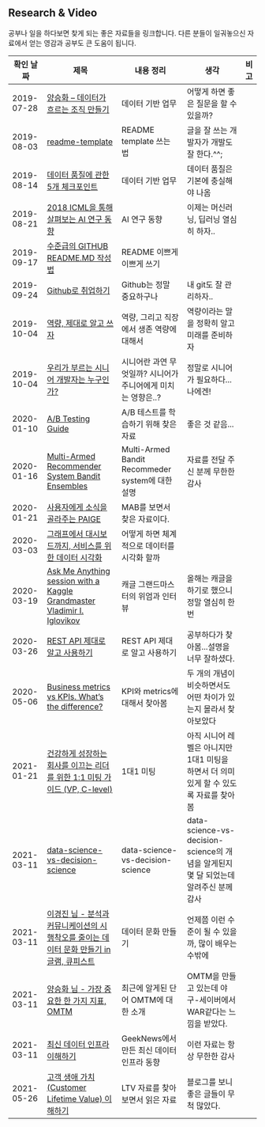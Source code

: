 Research & Video
----

공부나 일을 하다보면 찾게 되는 좋은 자료들을 링크합니다. 다른 분들이 일궈놓으신 자료에서 얻는 영감과 공부도 큰 도움이 됩니다.

|확인 날짜|제목|내용 정리|생각|비고|
|---|---|---|---|---|
|2019-07-28|[양승화 – 데이터가 흐르는 조직 만들기](http://devground.hanbit.co.kr/2019/06/27/ai%EC%99%80-%EB%8D%B0%EC%9D%B4%ED%84%B0-%EA%B3%BC%ED%95%99-%EC%96%91%EC%8A%B9%ED%99%94-%EB%8D%B0%EC%9D%B4%ED%84%B0%EA%B0%80-%ED%9D%90%EB%A5%B4%EB%8A%94-%EC%A1%B0%EC%A7%81-%EB%A7%8C%EB%93%A4/)|데이터 기반 업무|어떻게 하면 좋은 질문을 할 수 있을까?| |
|2019-08-03|[readme-template](https://github.com/sujinleeme/readme-template/tree/master/korean)|README template 쓰는 법|글을 잘 쓰는 개발자가 개발도 잘 한다.^^;| |
|2019-08-14|[데이터 품질에 관한 5개 체크포인트](https://d2.naver.com/helloworld/1179024?fbclid=IwAR2rSvstpGpU0Ig0X5yEHkVV6ii0AnybCToPwX3HfEdJ_0VvvW6bwYJm540)|데이터 기반 업무|데이터 품질은 기본에 충실해야 나옴| |
|2019-08-21|[2018 ICML을 통해 살펴보는 AI 연구 동향](https://brunch.co.kr/@kakao-it/296)|AI 연구 동향|이제는 머신러닝, 딥러닝 열심히 하자..| |
|2019-09-17|[수준급의 GITHUB README.MD 작성법](https://newhiwoong.github.io/%EA%B8%B0%ED%83%80%20%EC%A0%95%EB%B3%B4%20%EA%B3%B5%EC%9C%A0/%EC%88%98%EC%A4%80%EA%B8%89%EC%9D%98-Github-README.md-%EC%9E%91%EC%84%B1%ED%95%98%EA%B8%B0)|README 이쁘게 이쁘게 쓰기||
|2019-09-24|[Github로 취업하기](https://sujinlee.me/professional-github/)|Github는 정말 중요하구나|내 git도 잘 관리하자..|
|2019-10-04|[역량, 제대로 알고 쓰자](https://brunch.co.kr/@vigorous21/147)|역량, 그리고 직장에서 생존 역량에 대해서|역량이라는 말을 정확히 알고 미래를 준비하자||
|2019-10-04|[우리가 부르는 시니어 개발자는 누구인가?](http://woowabros.github.io/woowabros/2017/07/03/senior.html)|시니어란 과연 무엇일까? 시니어가 주니어에게 미치는 영향은..?|정말로 시니어가 필요하다...나에겐!||
|2020-01-10|[A/B Testing Guide](https://vwo.com/ab-testing/)|A/B 테스트를 학습하기 위해 찾은 자료|좋은 것 같음...||
|2020-01-16|[Multi-Armed Recommender System Bandit Ensembles](http://ir.ii.uam.es/pubs/recsys2019-rcanamares-poster.pdf)|Multi-Armed Bandit Recommeder system에 대한 설명|자료를 전달 주신 분께 무한한 감사||
|2020-01-21|[사용자에게 소식을 골라주는 PAIGE](https://blog.ncsoft.com/%EC%BB%A4%EB%AE%A4%EB%8B%88%EC%BC%80%EC%9D%B4%EC%85%98%EA%B3%BC-ai-7-%EC%82%AC%EC%9A%A9%EC%9E%90%EC%97%90%EA%B2%8C-%EC%86%8C%EC%8B%9D%EC%9D%84-%EA%B3%A8%EB%9D%BC%EC%A3%BC%EB%8A%94-paige/)|MAB를 보면서 찾은 자료이다.||
|2020-03-03|[그래프에서 대시보드까지, 서비스를 위한 데이터 시각화](https://www.slideshare.net/lumiamitie/ss-105989689)|어떻게 하면 체계적으로 데이터를 시각화 할까||
|2020-03-19|[Ask Me Anything session with a Kaggle Grandmaster Vladimir I. Iglovikov](https://towardsdatascience.com/ask-me-anything-session-with-a-kaggle-grandmaster-vladimir-i-iglovikov-942ad6a06acd)|캐글 그랜드마스터의 위엄과 인터뷰|올해는 캐글을 하기로 했으니 정말 열심히 한 번 |
|2020-03-26|[REST API 제대로 알고 사용하기](https://meetup.toast.com/posts/92)|REST API 제대로 알고 사용하기|공부하다가 찾아봄...설명을 너무 잘하셨다.|
|2020-05-06|[Business metrics vs KPIs. What’s the difference?](https://www.klipfolio.com/blog/business-metrics-vs-kpis)|KPI와 metrics에 대해서 찾아봄|두 개의 개념이 비슷하면서도 어떤 차이가 있는지 몰라서 찾아보았다|
|2021-01-21|[건강하게 성장하는 회사를 이끄는 리더를 위한 1:1 미팅 가이드 (VP, C-level)](https://www.notion.so/1-1-VP-C-level-012279a817af448a95d9206a525d83fb)|1대1 미팅|아직 시니어 레벨은 아니지만 1대1 미팅을 하면서 더 의미있게 할 수 있도록 자료를 찾아봄|
|2021-03-11|[data-science-vs-decision-science](https://towardsdatascience.com/data-science-vs-decision-science-8f8d53ce25da)|data-science-vs-decision-science|data-science-vs-decision-science의 개념을 알게된지 몇 달 되었는데 알려주신 분께 감사|
|2021-03-11|[이경진 님 - 분석과 커뮤니케이션의 시행착오를 줄이는 데이터 문화 만들기 in 글램, 큐피스트](https://www.youtube.com/watch?v=xf7bFUlzghA)|데이터 문화 만들기|언제쯤 이런 수준이 될 수 있을까, 많이 배우는 수밖에|
|2021-03-11|[양승화 님 - 가장 중요한 한 가지 지표, OMTM](https://brunch.co.kr/@leoyang99/1)|최근에 알게된 단어 OMTM에 대한 소개|OMTM을 만들고 있는데 야구-세이버에서 WAR같다는 느낌을 받았다.|
|2021-03-11|[최신 데이터 인프라 이해하기](https://www.youtube.com/playlist?list=PLL-_zEJctPoJ92HmbGxFv1Pv_ugsggGD2)|GeekNews에서 만든 최신 데이터 인프라 동향|이런 자료는 항상 무한한 감사|
|2021-05-26|[고객 생애 가치(Customer Lifetime Value) 이해하기](https://sungmooncho.com/2011/11/21/customer-lifetime-value/)|LTV 자료를 찾아보면서 읽은 자료|블로그를 보니 좋은 글들이 무척 많았다.|














